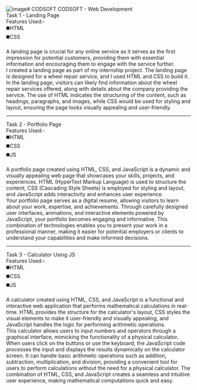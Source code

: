 ![image](https://github.com/AS-Danish/CODSOFT/assets/112323639/304bb12b-fb1e-4623-8208-99bd9685bdb1)# CODSOFT
CODSOFT - Web Development<br>
Task 1 - Landing Page<br>
Features Used:-<br>
◼️HTML<br>
◼️CSS<br><br>
A landing page is crucial for any online service as it serves as the first impression for potential customers, providing them with essential information and encouraging them to engage with the service further.<br>
I created a landing page as part of my internship project. The landing page is designed for a wheel repair service, and I used HTML and CSS to build it.<br>
In the landing page, visitors can likely find information about the wheel repair services offered, along with details about the company providing the service. The use of HTML indicates the structuring of the content, such as headings, paragraphs, and images, while CSS would be used for styling and layout, ensuring the page looks visually appealing and user-friendly.<br><hr>
Task 2 - Portfolio Page<br>
Features Used:-<br>
◼️HTML<br>
◼️CSS<br>
◼️JS<br><br>
 A portfolio page created using HTML, CSS, and JavaScript is a dynamic and visually appealing web page that showcases your skills, projects, and experiences. HTML (HyperText Markup Language) is used to structure the content, CSS (Cascading Style Sheets) is employed for styling and layout, and JavaScript adds interactivity and enhances user experience.<br>
Your portfolio page serves as a digital resume, allowing visitors to learn about your work, expertise, and achievements. Through carefully designed user interfaces, animations, and interactive elements powered by JavaScript, your portfolio becomes engaging and informative. This combination of technologies enables you to present your work in a professional manner, making it easier for potential employers or clients to understand your capabilities and make informed decisions.<br><hr>
Task 3 - Calculator Using JS<br>
Features Used:-<br>
◼️HTML<br>
◼️CSS<br>
◼️JS<br><br>
A calculator created using HTML, CSS, and JavaScript is a functional and interactive web application that performs mathematical calculations in real-time. HTML provides the structure for the calculator's layout, CSS styles the visual elements to make it user-friendly and visually appealing, and JavaScript handles the logic for performing arithmetic operations.<br>
This calculator allows users to input numbers and operators through a graphical interface, mimicking the functionality of a physical calculator. When users click on the buttons or use the keyboard, the JavaScript code processes the input and displays the results dynamically on the calculator screen. It can handle basic arithmetic operations such as addition, subtraction, multiplication, and division, providing a convenient tool for users to perform calculations without the need for a physical calculator. The combination of HTML, CSS, and JavaScript creates a seamless and intuitive user experience, making mathematical computations quick and easy.<br>
